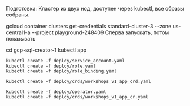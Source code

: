 Подготовка:
Кластер из двух нод, доступен через kubectl, все образы собраны.

gcloud container clusters get-credentials standard-cluster-3 --zone us-central1-a --project playground-248409
Сперва запускать, потом показывать


cd gcp-sql-creator-1
kubectl app

```
kubectl create -f deploy/service_account.yaml  
kubectl create -f deploy/role.yaml   
kubectl create -f deploy/role_binding.yaml 
```

```
kubectl create -f deploy/crds/workshops_v1_app_crd.yaml 
```

```
kubectl create -f deploy/operator.yaml
kubectl create -f deploy/crds/workshops_v1_app_cr.yaml
```